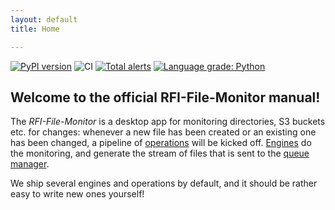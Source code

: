 ```yaml
---
layout: default
title: Home

---
```


[![PyPI version](https://badge.fury.io/py/rfi-file-monitor.svg)](https://badge.fury.io/py/rfi-file-monitor) ![CI](https://github.com/rosalindfranklininstitute/rfi-file-monitor/workflows/CI/badge.svg?branch=master&event=push) [![Total alerts](https://img.shields.io/lgtm/alerts/g/rosalindfranklininstitute/rfi-file-monitor.svg?logo=lgtm&logoWidth=18)](https://lgtm.com/projects/g/rosalindfranklininstitute/rfi-file-monitor/alerts/) [![Language grade: Python](https://img.shields.io/lgtm/grade/python/g/rosalindfranklininstitute/rfi-file-monitor.svg?logo=lgtm&logoWidth=18)](https://lgtm.com/projects/g/rosalindfranklininstitute/rfi-file-monitor/context:python)

## Welcome to the official **RFI-File-Monitor** manual!

The _RFI-File-Monitor_ is a desktop app for monitoring directories, S3 buckets etc. for changes: whenever a new file has been created or an existing one has been changed, a pipeline of [operations](operations/) will be kicked off. [Engines](engines/) do the monitoring, and generate the stream of files that is sent to the [queue manager](usage/).

We ship several engines and operations by default, and it should be rather easy to write new ones yourself!
